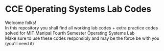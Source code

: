 # CCE Operating Systems Lab Codes

Welcome folks!\
In this repository you shall find all working lab codes + extra practice codes solved for MIT Manipal Fourth Semester Operating Systems Lab\
Make sure to use these codes responsibly and may be the force be with you (you'll need it)
